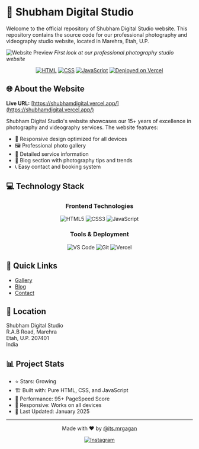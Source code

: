 # 📸 Shubham Digital Studio

Welcome to the official repository of Shubham Digital Studio website. This repository contains the source code for our professional photography and videography studio website, located in Marehra, Etah, U.P.

![Website Preview](assets/images/preview.png)
*First look at our professional photography studio website*

<div align="center">

[![HTML](https://img.shields.io/badge/HTML-55%25-orange?style=for-the-badge&logo=html5)](https://shubhamdigital.vercel.app/)
[![CSS](https://img.shields.io/badge/CSS-30%25-blue?style=for-the-badge&logo=css3)](https://shubhamdigital.vercel.app/)
[![JavaScript](https://img.shields.io/badge/JavaScript-15%25-yellow?style=for-the-badge&logo=javascript)](https://shubhamdigital.vercel.app/)
[![Deployed on Vercel](https://img.shields.io/badge/Deployed%20on-Vercel-black?style=for-the-badge&logo=vercel)](https://shubhamdigital.vercel.app/)

</div>

## 🌐 About the Website

**Live URL:** [https://shubhamdigital.vercel.app/](https://shubhamdigital.vercel.app/)

Shubham Digital Studio's website showcases our 15+ years of excellence in photography and videography services. The website features:

- 📱 Responsive design optimized for all devices
- 🖼️ Professional photo gallery
- 📝 Detailed service information
- 📰 Blog section with photography tips and trends
- 📞 Easy contact and booking system

## 💻 Technology Stack

<div align="center">

### Frontend Technologies
![HTML5](https://img.shields.io/badge/HTML5-E34F26?style=for-the-badge&logo=html5&logoColor=white)
![CSS3](https://img.shields.io/badge/CSS3-1572B6?style=for-the-badge&logo=css3&logoColor=white)
![JavaScript](https://img.shields.io/badge/JavaScript-F7DF1E?style=for-the-badge&logo=javascript&logoColor=black)

### Tools & Deployment
![VS Code](https://img.shields.io/badge/VS_Code-0078D4?style=for-the-badge&logo=visual%20studio%20code&logoColor=white)
![Git](https://img.shields.io/badge/Git-F05032?style=for-the-badge&logo=git&logoColor=white)
![Vercel](https://img.shields.io/badge/Vercel-000000?style=for-the-badge&logo=vercel&logoColor=white)

</div>

## 🔗 Quick Links

- [Gallery](https://shubhamdigital.vercel.app/gallery.html)
- [Blog](https://shubhamdigital.vercel.app/blog/blog.html)
- [Contact](https://shubhamdigital.vercel.app/#contact)

## 📍 Location

Shubham Digital Studio  
R.A.B Road, Marehra  
Etah, U.P. 207401  
India

## 📊 Project Stats

- ⭐ Stars: Growing
- 🏗️ Built with: Pure HTML, CSS, and JavaScript
- 🚀 Performance: 95+ PageSpeed Score
- 📱 Responsive: Works on all devices
- 🔄 Last Updated: January 2025

---
<div align="center">

Made with ❤️ by [@its.mrgagan](https://instagram.com/its.mrgagan)

[![Instagram](https://img.shields.io/badge/Instagram-E4405F?style=for-the-badge&logo=instagram&logoColor=white)](https://instagram.com/its.mrgagan)

</div>
